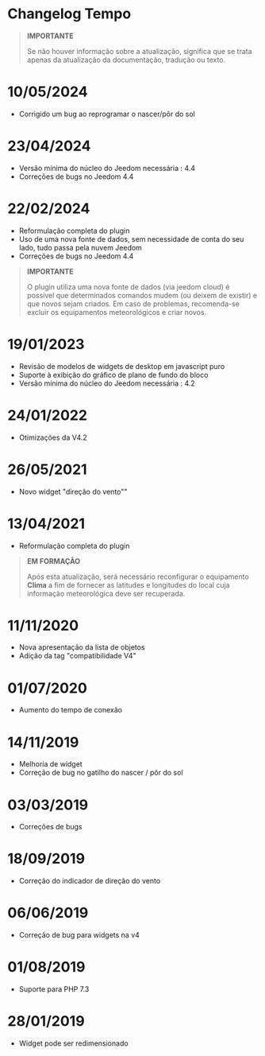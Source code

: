 # Changelog Tempo

>**IMPORTANTE**
>
>Se não houver informação sobre a atualização, significa que se trata apenas da atualização da documentação, tradução ou texto.

# 10/05/2024

- Corrigido um bug ao reprogramar o nascer/pôr do sol

# 23/04/2024

- Versão mínima do núcleo do Jeedom necessária : 4.4
- Correções de bugs no Jeedom 4.4

# 22/02/2024

- Reformulação completa do plugin
- Uso de uma nova fonte de dados, sem necessidade de conta do seu lado, tudo passa pela nuvem Jeedom
- Correções de bugs no Jeedom 4.4

>**IMPORTANTE**
>
>O plugin utiliza uma nova fonte de dados (via jeedom cloud) é possível que determinados comandos mudem (ou deixem de existir) e que novos sejam criados. Em caso de problemas, recomenda-se excluir os equipamentos meteorológicos e criar novos.

# 19/01/2023

- Revisão de modelos de widgets de desktop em javascript puro
- Suporte à exibição do gráfico de plano de fundo do bloco
- Versão mínima do núcleo do Jeedom necessária : 4.2

# 24/01/2022

- Otimizações da V4.2

# 26/05/2021

- Novo widget "direção do vento""

# 13/04/2021

- Reformulação completa do plugin

>**EM FORMAÇÃO**
>
>Após esta atualização, será necessário reconfigurar o equipamento **Clima** a fim de fornecer as latitudes e longitudes do local cuja informação meteorológica deve ser recuperada.

# 11/11/2020

- Nova apresentação da lista de objetos
- Adição da tag "compatibilidade V4"

# 01/07/2020

- Aumento do tempo de conexão

# 14/11/2019

- Melhoria de widget
- Correção de bug no gatilho do nascer / pôr do sol

# 03/03/2019

- Correções de bugs

# 18/09/2019

- Correção do indicador de direção do vento

# 06/06/2019

- Correção de bug para widgets na v4

# 01/08/2019

- Suporte para PHP 7.3

# 28/01/2019

- Widget pode ser redimensionado
